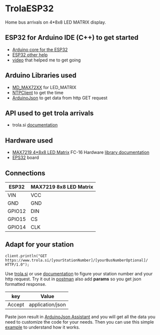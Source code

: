 # TrolaESP32
Home bus arrivals on 4*8x8 LED MATRIX display.

## ESP32 for Arduino IDE  (C++) to get started
- [Arduino core for the ESP32](https://github.com/espressif/arduino-esp32)
- [ESP32 other help](http://esp32.net/)
- [video](https://www.youtube.com/watch?v=ZAqNKaX3LQ0&t=121s) that helped me to get going

## Arduino Libraries used
- [MD_MAX72XX](https://github.com/MajicDesigns/MD_MAX72XX) for LED_MATRIX
- [NTPClient](https://github.com/arduino-libraries/NTPClient) to get the time
- [ArduinoJson](https://github.com/bblanchon/ArduinoJson) to get data from http GET request

## API used to get trola arrivals
- trola.si [documentation](http://trolasi.readthedocs.io/en/latest/) 

## Hardware used
- [MAX7219 4*8x8 LED Matrix](https://www.ebay.com/itm/MAX7219-Dot-led-matrix-MCU-control-LED-Display-module-for-Arduino-Raspberry-Pi/272583013958?_trkparms=aid%3D111001%26algo%3DREC.SEED%26ao%3D1%26asc%3D20160727114228%26meid%3D9713bea1c9bb4702beb4853cd5f4eec7%26pid%3D100290%26rk%3D1%26rkt%3D1%26mehot%3Dpp%26sd%3D272583013958%26itm%3D272583013958&_trksid=p2060778.c100290.m3507) FC-16 Hardware [library documentation](https://majicdesigns.github.io/MD_MAX72XX/page_f_c16.html)
- [EPS32](https://www.ebay.com/itm/352009863808?rmvSB=true) board

## Connections

ESP32   | MAX7219 8x8 LED Matrix
------- | ----------------------
VIN     | VCC
GND     | GND
GPIO12  | DIN
GPIO15  | CS
GPIO14  | CLK

## Adapt for your station 
```
client.println("GET https://www.trola.si/[yourStationNumber]/[yourBusNumberOptional]/ HTTP/1.0");
```
Use [trola.si](https://www.trola.si/) or use [documentation](http://trolasi.readthedocs.io/en/latest/) to figure your station number and your http request. Try it out in [postman](https://chrome.google.com/webstore/detail/postman/fhbjgbiflinjbdggehcddcbncdddomop) also add **params** so you get json formatted response. 

key     | Value
------- | -----------------
Accept  | application/json

Paste json result in [ArduinoJson Assistant](https://arduinojson.org/v5/assistant/) and you will get all the data you need to customize the code for your needs. Then you can use this simple [example](https://arduinojson.org/v5/example/http-client/) to understand how it works. 

